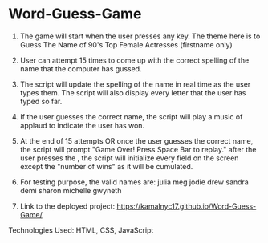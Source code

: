 # Word-Guess-Game

1. The game will start when the user presses any key. The theme here is to Guess The Name of 90's Top Female Actresses (firstname only)

2. User can attempt 15 times to come up with the correct spelling of the name that the computer has gussed.

4. The script will update the spelling of the name in real time as the user types them. The script will also display every letter that the user has
typed so far.

5. If the user guesses the correct name, the script will play a music of applaud to indicate the user has won.

6. At the end of 15 attempts OR once the user guesses the correct name, the script will prompt "Game Over! Press Space Bar to replay." 
after the user presses the <space bar>, the script will initialize every field on the screen except the "number of wins" as it will be 
cumulated.

7. For testing purpose, the valid names are:
julia
meg
jodie
drew
sandra
demi
sharon
michelle
gwyneth

8. Link to the deployed project: https://kamalnyc17.github.io/Word-Guess-Game/

Technologies Used: HTML, CSS, JavaScript
